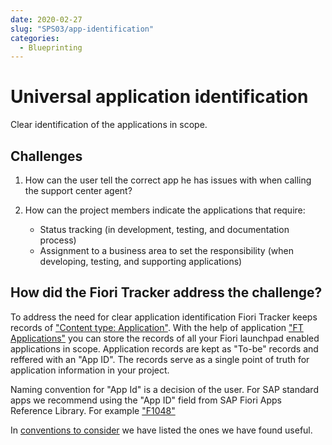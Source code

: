 ```yaml
---
date: 2020-02-27
slug: "SPS03/app-identification"
categories:
  - Blueprinting
---
```

# Universal application identification

Clear identification of the applications in scope.

<!-- more -->

## Challenges

1. How can the user tell the correct app he has issues with when calling the support center agent?
2. How can the project members indicate the applications that require:

    * Status tracking (in development, testing, and documentation process)
    * Assignment  to a business area to set the responsibility (when developing, testing, and supporting applications)

## How did the Fiori Tracker address the challenge?

To address the need for clear application identification Fiori Tracker keeps records of ["Content type: Application"](../../tracked/SPS03/apps.md). With the help of application ["FT Applications"](../../core/SPS03/apps.md) you can store the records of all your Fiori launchpad enabled applications in scope. Application records are kept as "To-be" records and reffered with an "App ID". The records serve as a single point of truth for application information in your project. 

Naming convention for "App Id" is a decision of the user. For SAP standard apps we recommend using the "App ID" field from SAP Fiori Apps Reference Library. For example ["F1048"](https://fioriappslibrary.hana.ondemand.com/sap/fix/externalViewer/#/detail/Apps\('F1048'\)/S25OP)

In [conventions to consider](naming-apps.md) we have listed the ones we have found useful. 

